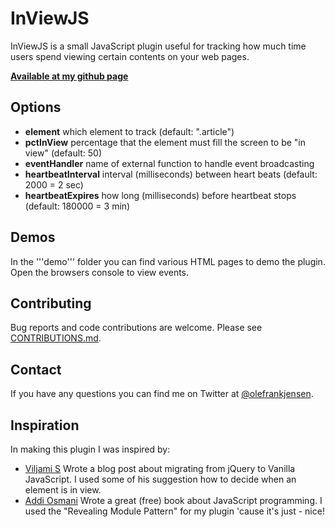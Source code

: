 # InViewJS
InViewJS is a small JavaScript plugin useful for tracking how much time users spend viewing certain contents on your web pages.

**[Available at my github page](https://github.com/olefrank/inviewjs/)**

## Options
* **element** which element to track (default: ".article")
* **pctInView** percentage that the element must fill the screen to be "in view" (default: 50)
* **eventHandler** name of external function to handle event broadcasting
* **heartbeatInterval** interval (milliseconds) between heart beats (default: 2000 = 2 sec)
* **heartbeatExpires** how long (milliseconds) before heartbeat stops (default: 180000 = 3 min)

## Demos
In the '''demo''' folder you can find various HTML pages to demo the plugin. Open the browsers console to view events.

## Contributing
Bug reports and code contributions are welcome. Please see [CONTRIBUTIONS.md](https://github.com/olefrank/inviewjs/).

## Contact
If you have any questions you can find me on Twitter at [@olefrankjensen](https://twitter.com/OleFrankJensen).

## Inspiration
In making this plugin I was inspired by:
* [Viljami S](http://blog.adtile.me/2014/01/16/a-dive-into-plain-javascript/) Wrote a blog post about migrating from jQuery to Vanilla JavaScript. I used some of his suggestion how to decide when an element is in view.
* [Addi Osmani](http://addyosmani.com/resources/essentialjsdesignpatterns/book/#modulepatternjavascript) Wrote a great (free) book about JavaScript programming. I used the "Revealing Module Pattern" for my plugin 'cause it's just - nice!